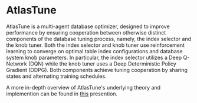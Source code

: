 # AtlasTune

AtlasTune is a multi-agent database optimizer, designed to improve performance by ensuring cooperation between otherwise distinct components of the database tuning process, namely, the index selector and the knob tuner. Both the index selector and knob tuner use reinforcement learning to converge on optimal table index configurations and database system knob parameters. In particular, the index selector utilizes a Deep Q-Network (DQN) while the knob tuner uses a Deep Deterministic Policy Gradient (DDPG). Both components achieve tuning cooperation by sharing states and alternating training schedules.


A more in-depth overview of AtlasTune's underlying theory and implemention can be found in [this](https://github.com/Ajax12345/atlastune/blob/main/supporting_files/atlastune_overview.pdf) presention.